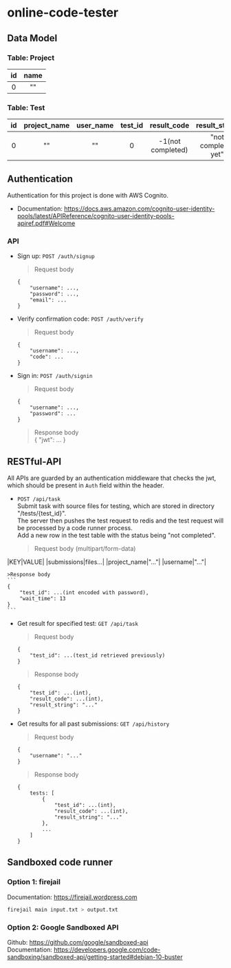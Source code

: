 # online-code-tester

## Data Model
### Table: Project

|id     |name   |
| :---: | :---: |
|0      |""     |

### Table: Test

|id     |project_name|user_name|test_id|result_code      |result_string      |
| :---: | :--------: | :-----: | :---: | :-------------: | :---------------: | 
|0      |""          |""       |0      |-1(not completed)|"not completed yet"|


## Authentication
Authentication for this project is done with AWS Cognito.<br/>
* Documentation: https://docs.aws.amazon.com/cognito-user-identity-pools/latest/APIReference/cognito-user-identity-pools-apiref.pdf#Welcome<br/>

### API
* Sign up: `POST /auth/signup`<br/>
    >Request body<br/>
    ```
    {
        "username": ...,
        "password": ...,
        "email": ...
    }
    ```
* Verify confirmation code: `POST /auth/verify`<br/>
    >Request body<br/>
    ```
    {
        "username": ...,
        "code": ...
    }
    ```
* Sign in: `POST /auth/signin`<br/>
    >Request body<br/>
    ```
    {
        "username": ...,
        "password": ...
    }
    ```
    >Response body<br/>
    {
        "jwt": ...
    }

## RESTful-API
All APIs are guarded by an authentication middleware that checks the jwt, which should be present in `Auth` field within the header.
* `POST /api/task`<br>
    Submit task with source files for testing, which are stored in directory "/tests/{test_id}". <br>
    The server then pushes the test request to redis and the test request will be processed by a code runner process. <br>
    Add a new row in the test table with the status being "not completed".
    >Request body (multipart/form-data)

|KEY|VALUE|
|submissions|files...|
|project_name|"..."|
|username|"..."|

    >Response body
    ```
    {
        "test_id": ...(int encoded with password),
        "wait_time": 13
    }
    ```

* Get result for specified test: `GET /api/task`<br>
    >Request body
    ```
    {
        "test_id": ...(test_id retrieved previously)
    }
    ```
    >Response body
    ```
    {
        "test_id": ...(int),
        "result_code": ...(int),
        "result_string": "..."
    }
    ```

* Get results for all past submissions: `GET /api/history`<br>
    >Request body
    ```
    {
        "username": "..."
    }
    ```
    >Response body
    ```
    {
        tests: [
            {
                "test_id": ...(int),
                "result_code": ...(int),
                "result_string": "..."
            },
            ...
        ]
    }
    ```

## Sandboxed code runner
### Option 1: firejail
Documentation: https://firejail.wordpress.com<br/>
```bash
firejail main input.txt > output.txt
```
### Option 2: Google Sandboxed API
Github: https://github.com/google/sandboxed-api<br/>
Documentation: https://developers.google.com/code-sandboxing/sandboxed-api/getting-started#debian-10-buster